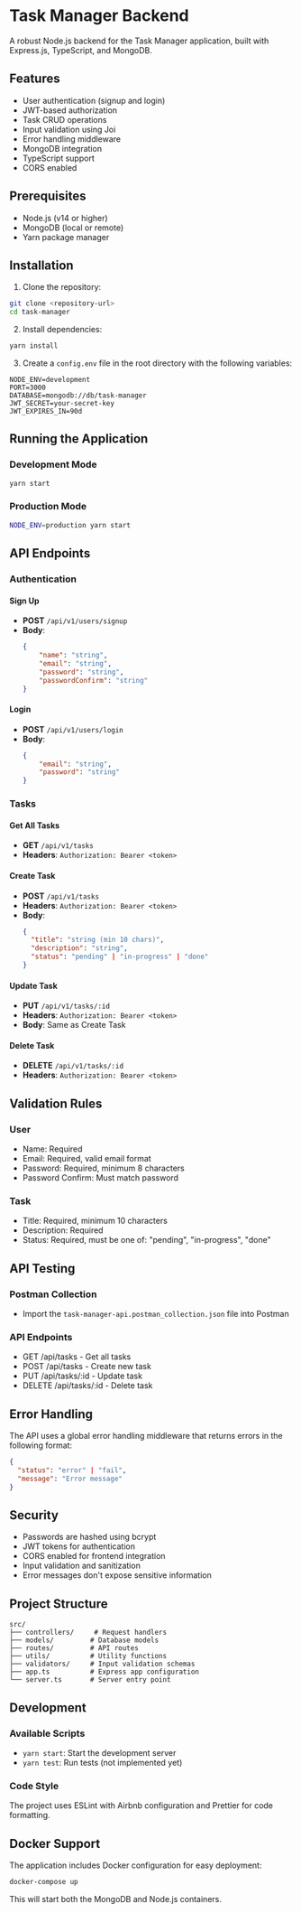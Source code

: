 # Task Manager Backend

A robust Node.js backend for the Task Manager application, built with Express.js, TypeScript, and MongoDB.

## Features

- User authentication (signup and login)
- JWT-based authorization
- Task CRUD operations
- Input validation using Joi
- Error handling middleware
- MongoDB integration
- TypeScript support
- CORS enabled

## Prerequisites

- Node.js (v14 or higher)
- MongoDB (local or remote)
- Yarn package manager

## Installation

1. Clone the repository:

```bash
git clone <repository-url>
cd task-manager
```

2. Install dependencies:

```bash
yarn install
```

3. Create a `config.env` file in the root directory with the following variables:

```env
NODE_ENV=development
PORT=3000
DATABASE=mongodb://db/task-manager
JWT_SECRET=your-secret-key
JWT_EXPIRES_IN=90d
```

## Running the Application

### Development Mode

```bash
yarn start
```

### Production Mode

```bash
NODE_ENV=production yarn start
```

## API Endpoints

### Authentication

#### Sign Up

- **POST** `/api/v1/users/signup`
- **Body**:
    ```json
    {
        "name": "string",
        "email": "string",
        "password": "string",
        "passwordConfirm": "string"
    }
    ```

#### Login

- **POST** `/api/v1/users/login`
- **Body**:
    ```json
    {
        "email": "string",
        "password": "string"
    }
    ```

### Tasks

#### Get All Tasks

- **GET** `/api/v1/tasks`
- **Headers**: `Authorization: Bearer <token>`

#### Create Task

- **POST** `/api/v1/tasks`
- **Headers**: `Authorization: Bearer <token>`
- **Body**:
    ```json
    {
      "title": "string (min 10 chars)",
      "description": "string",
      "status": "pending" | "in-progress" | "done"
    }
    ```

#### Update Task

- **PUT** `/api/v1/tasks/:id`
- **Headers**: `Authorization: Bearer <token>`
- **Body**: Same as Create Task

#### Delete Task

- **DELETE** `/api/v1/tasks/:id`
- **Headers**: `Authorization: Bearer <token>`

## Validation Rules

### User

- Name: Required
- Email: Required, valid email format
- Password: Required, minimum 8 characters
- Password Confirm: Must match password

### Task

- Title: Required, minimum 10 characters
- Description: Required
- Status: Required, must be one of: "pending", "in-progress", "done"

## API Testing

### Postman Collection
- Import the `task-manager-api.postman_collection.json` file into Postman

### API Endpoints
- GET /api/tasks - Get all tasks
- POST /api/tasks - Create new task
- PUT /api/tasks/:id - Update task
- DELETE /api/tasks/:id - Delete task

## Error Handling

The API uses a global error handling middleware that returns errors in the following format:

```json
{
  "status": "error" | "fail",
  "message": "Error message"
}
```

## Security

- Passwords are hashed using bcrypt
- JWT tokens for authentication
- CORS enabled for frontend integration
- Input validation and sanitization
- Error messages don't expose sensitive information

## Project Structure

```
src/
├── controllers/     # Request handlers
├── models/         # Database models
├── routes/         # API routes
├── utils/          # Utility functions
├── validators/     # Input validation schemas
├── app.ts          # Express app configuration
└── server.ts       # Server entry point
```

## Development

### Available Scripts

- `yarn start`: Start the development server
- `yarn test`: Run tests (not implemented yet)

### Code Style

The project uses ESLint with Airbnb configuration and Prettier for code formatting.

## Docker Support

The application includes Docker configuration for easy deployment:

```bash
docker-compose up
```

This will start both the MongoDB and Node.js containers.
